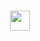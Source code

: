 <h1 align="center">
 <i>
 <img src="https://cdn.jsdelivr.net/gh/ZuYun/ZuYun/pictures/Hi.gif" height="32" /> 
  </i>
</h1>
